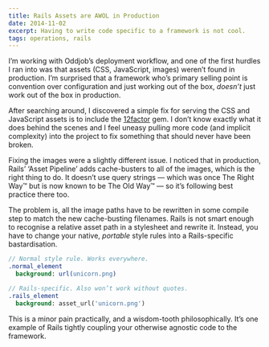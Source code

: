 ```yaml
---
title: Rails Assets are AWOL in Production
date: 2014-11-02
excerpt: Having to write code specific to a framework is not cool.
tags: operations, rails
---
```


I’m working with Oddjob’s deployment workflow, and one of the first hurdles I
ran into was that assets (CSS, JavaScript, images) weren’t found in production.
I’m surprised that a framework who’s primary selling point is convention over
configuration and just working out of the box, *doesn’t* just work out of the
box in production.

After searching around, I discovered a simple fix for serving the CSS and
JavaScript assets is to include the
[12factor](https://rubygems.org/gems/rails_12factor) gem. I don’t know exactly
what it does behind the scenes and I feel uneasy pulling more code (and
implicit complexity) into the project to fix something that should never have
been broken.

Fixing the images were a slightly different issue. I noticed that in
production, Rails’ ‘Asset Pipeline’ adds cache-busters to all of the images,
which is the right thing to do. It doesn’t use query strings — which was once
The Right Way™ but is now known to be The Old Way™ — so it’s following best
practice there too.

The problem is, all the image paths have to be rewritten in some compile step
to match the new cache-busting filenames. Rails is not smart enough to
recognise a relative asset path in a stylesheet and rewrite it. Instead, you
have to change your native, *portable* style rules into a Rails-specific
bastardisation.

~~~sass
// Normal style rule. Works everywhere.
.normal_element
  background: url(unicorn.png)

// Rails-specific. Also won’t work without quotes.
.rails_element
  background: asset_url('unicorn.png')
~~~

This is a minor pain practically, and a wisdom-tooth philosophically. It’s one
example of Rails tightly coupling your otherwise agnostic code to the
framework.
